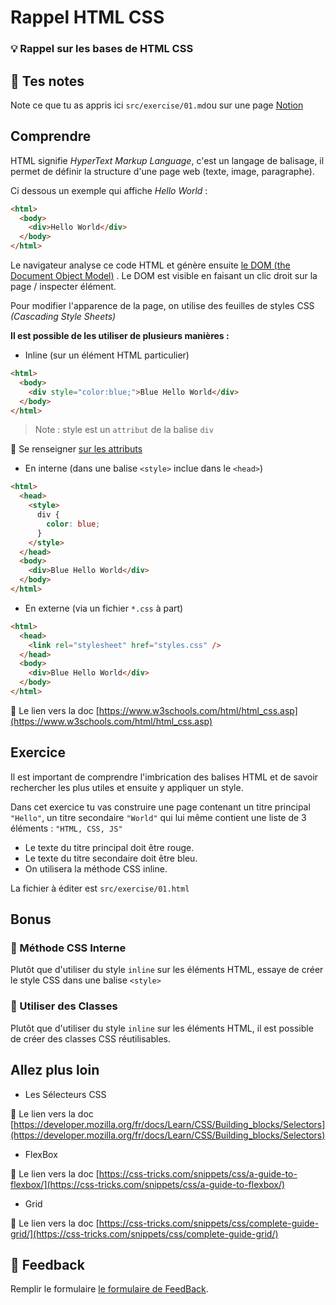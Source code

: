 # Rappel HTML CSS

### 💡 Rappel sur les bases de HTML CSS

## 📝 Tes notes

Note ce que tu as appris ici `src/exercise/01.md`ou sur une page [Notion](https://go.mikecodeur.com/course-notes-template)

## Comprendre

HTML signifie _HyperText Markup Language_, c'est un langage de balisage, il
permet de définir la structure d'une page web (texte, image, paragraphe).

Ci dessous un exemple qui affiche _Hello World_ :

```html
<html>
  <body>
    <div>Hello World</div>
  </body>
</html>
```

Le navigateur analyse ce code HTML et génère ensuite
[le DOM (the Document Object Model)](https://developer.mozilla.org/en-US/docs/Web/API/Document_Object_Model/Introduction)
. Le DOM est visible en faisant un clic droit sur la page / inspecter élément.

Pour modifier l'apparence de la page, on utilise des feuilles de styles CSS
_(Cascading Style Sheets)_

**Il est possible de les utiliser de plusieurs manières :**

- Inline (sur un élément HTML particulier)

```html
<html>
  <body>
    <div style="color:blue;">Blue Hello World</div>
  </body>
</html>
```

> Note : style est un `attribut` de la balise `div`

📑 Se renseigner
[sur les attributs](https://www.w3schools.com/html/html_attributes.asp)

- En interne (dans une balise `<style>` inclue dans le `<head>`)

```html
<html>
  <head>
    <style>
      div {
        color: blue;
      }
    </style>
  </head>
  <body>
    <div>Blue Hello World</div>
  </body>
</html>
```

- En externe (via un fichier `*.css` à part)

```html
<html>
  <head>
    <link rel="stylesheet" href="styles.css" />
  </head>
  <body>
    <div>Blue Hello World</div>
  </body>
</html>
```

📑 Le lien vers la doc
[https://www.w3schools.com/html/html_css.asp](https://www.w3schools.com/html/html_css.asp)

## Exercice

Il est important de comprendre l'imbrication des balises HTML et de savoir
rechercher les plus utiles et ensuite y appliquer un style.

Dans cet exercice tu vas construire une page contenant un titre principal
`"Hello"`, un titre secondaire `"World"` qui lui même contient une liste de 3
éléments : `"HTML, CSS, JS"`

- Le texte du titre principal doit être rouge.
- Le texte du titre secondaire doit être bleu.
- On utilisera la méthode CSS inline.

La fichier à éditer est `src/exercise/01.html`

## Bonus

### 🚀 Méthode CSS Interne

Plutôt que d'utiliser du style `inline` sur les éléments HTML, essaye de créer
le style CSS dans une balise `<style>`

### 🚀 Utiliser des Classes

Plutôt que d'utiliser du style `inline` sur les éléments HTML, il est possible
de créer des classes CSS réutilisables.

## Allez plus loin

- Les Sélecteurs CSS

📑 Le lien vers la doc
[https://developer.mozilla.org/fr/docs/Learn/CSS/Building_blocks/Selectors](https://developer.mozilla.org/fr/docs/Learn/CSS/Building_blocks/Selectors)

- FlexBox

📑 Le lien vers la doc
[https://css-tricks.com/snippets/css/a-guide-to-flexbox/](https://css-tricks.com/snippets/css/a-guide-to-flexbox/)

- Grid

📑 Le lien vers la doc
[https://css-tricks.com/snippets/css/complete-guide-grid/](https://css-tricks.com/snippets/css/complete-guide-grid/)

## 🐜 Feedback

Remplir le formulaire
[le formulaire de FeedBack](https://go.mikecodeur.com/cours-react-avis?entry.1430994900=React%20Prérequis%20débutants&entry.533578441=1%20Rappel%20HTML%20CSS).
